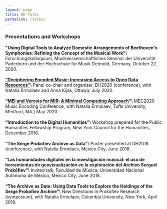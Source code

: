 ```yaml
---
layout: page
title: DH Talks
permalink: /talks/
---
```

### __Presentations and Workshops__

__"Using Digital Tools to Analyze Domestic Arrangements of Beethoven's Symphonies: Refining the Concept of the Musical Work"__\\
Forschungskolloquium, Musikwissenschaftliches Seminar der Universität Paderborn und der Hochschule für Musik Detmold, Germany, October 27, 2020.
<br><br>
__[“Deciphering Encoded Music: Increasing Access to Open Data Resources”](https://dh2020.adho.org/wp-content/uploads/2020/07/636_DecipheringEncodedMusicIncreasingAccesstoOpenDataResources.html)__\\
Panel co-chair and organizer, DH2020 (conference), with Natalia Ermolaev and Anna Kijas, Ottawa, July 2020.
<br><br>
__[“MEI and Verovio for MIR: A Minimal Computing Approach”](https://docs.google.com/document/d/15NrTv8HRIMQtuboNsrEs8UVOXcm0ryaIsLnDGOpgROU/)__\\
MEC2020 Music Encoding Conference, with Natalia Ermolaev, Tufts University, Medford, MA,\\
May 2020.
<br><br>
__“Introduction to the Digital Humanities”__\\
Workshop prepared for the Public Humanities Fellowship Program, New York Council for the Humanities, December 2018.
<br><br>
__“The Serge Prokofiev Archive as Data”__\\
Poster presented at DH2018 (conference), with Natalia Ermolaev, Mexico City, June 2018.
<br><br>
__“Las humanidades digitales en la investigación musical: el uso de herramientas de geovisualización en la exploración del Archivo Serguéi Prokófiev”__\\
Invited talk, Faculdad de Música, Universidad Nacional Autónoma de México, Mexico City, June 2018.
<br><br>
__“The Archive as Data: Using Data Tools to Explore the Holdings of the Serge Prokofiev Archive”__\\
New Directions in Prokofiev Research (symposium), with Natalia Ermolaev, Columbia University, New York, April 2018.
